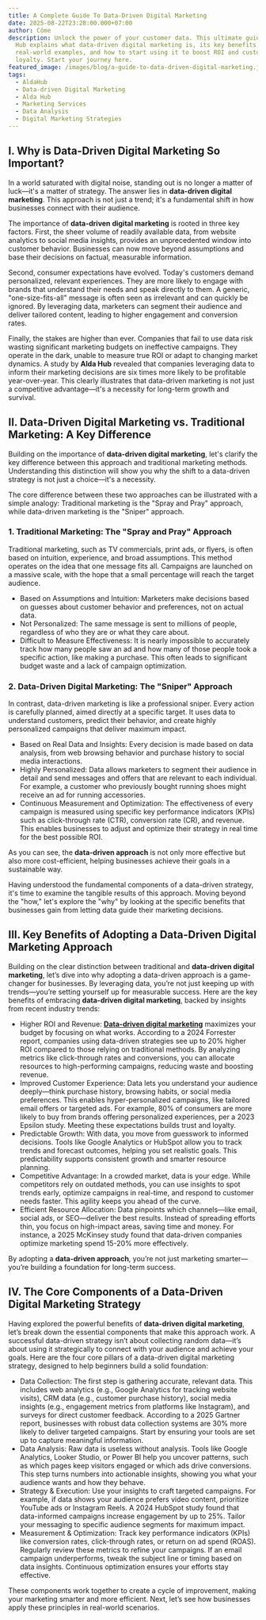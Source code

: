 ```yaml
---
title: A Complete Guide To Data-Driven Digital Marketing
date: 2025-08-22T23:28:00.000+07:00
author: Côme
description: Unlock the power of your customer data. This ultimate guide of Alda
  Hub explains what data-driven digital marketing is, its key benefits,
  real-world examples, and how to start using it to boost ROI and customer
  loyalty. Start your journey here.
featured_image: /images/blog/a-guide-to-data-driven-digital-marketing.jpg
tags:
  - AldaHub
  - Data-driven Digital Marketing
  - Alda Hub
  - Marketing Services
  - Data Analysis
  - Digital Marketing Strategies
---
```

## I. Why is Data-Driven Digital Marketing So Important?

In a world saturated with digital noise, standing out is no longer a matter of luck—it's a matter of strategy. The answer lies in **data-driven digital marketing**. This approach is not just a trend; it's a fundamental shift in how businesses connect with their audience.

The importance of **data-driven digital marketing** is rooted in three key factors. First, the sheer volume of readily available data, from website analytics to social media insights, provides an unprecedented window into customer behavior. Businesses can now move beyond assumptions and base their decisions on factual, measurable information.

Second, consumer expectations have evolved. Today's customers demand personalized, relevant experiences. They are more likely to engage with brands that understand their needs and speak directly to them. A generic, "one-size-fits-all" message is often seen as irrelevant and can quickly be ignored. By leveraging data, marketers can segment their audience and deliver tailored content, leading to higher engagement and conversion rates.

Finally, the stakes are higher than ever. Companies that fail to use data risk wasting significant marketing budgets on ineffective campaigns. They operate in the dark, unable to measure true ROI or adapt to changing market dynamics. A study by **Alda Hub** revealed that companies leveraging data to inform their marketing decisions are six times more likely to be profitable year-over-year. This clearly illustrates that data-driven marketing is not just a competitive advantage—it's a necessity for long-term growth and survival.

## II. Data-Driven Digital Marketing vs. Traditional Marketing: A Key Difference

Building on the importance of **data-driven digital marketing**, let's clarify the key difference between this approach and traditional marketing methods. Understanding this distinction will show you why the shift to a data-driven strategy is not just a choice—it's a necessity.

The core difference between these two approaches can be illustrated with a simple analogy: Traditional marketing is the "Spray and Pray" approach, while data-driven marketing is the "Sniper" approach.

### 1. Traditional Marketing: The "Spray and Pray" Approach

Traditional marketing, such as TV commercials, print ads, or flyers, is often based on intuition, experience, and broad assumptions. This method operates on the idea that one message fits all. Campaigns are launched on a massive scale, with the hope that a small percentage will reach the target audience.

* Based on Assumptions and Intuition: Marketers make decisions based on guesses about customer behavior and preferences, not on actual data.
* Not Personalized: The same message is sent to millions of people, regardless of who they are or what they care about.
* Difficult to Measure Effectiveness: It is nearly impossible to accurately track how many people saw an ad and how many of those people took a specific action, like making a purchase. This often leads to significant budget waste and a lack of campaign optimization.

### 2. Data-Driven Digital Marketing: The "Sniper" Approach

In contrast, data-driven marketing is like a professional sniper. Every action is carefully planned, aimed directly at a specific target. It uses data to understand customers, predict their behavior, and create highly personalized campaigns that deliver maximum impact.

* Based on Real Data and Insights: Every decision is made based on data analysis, from web browsing behavior and purchase history to social media interactions.
* Highly Personalized: Data allows marketers to segment their audience in detail and send messages and offers that are relevant to each individual. For example, a customer who previously bought running shoes might receive an ad for running accessories.
* Continuous Measurement and Optimization: The effectiveness of every campaign is measured using specific key performance indicators (KPIs) such as click-through rate (CTR), conversion rate (CR), and revenue. This enables businesses to adjust and optimize their strategy in real time for the best possible ROI.

As you can see, the **data-driven approach** is not only more effective but also more cost-efficient, helping businesses achieve their goals in a sustainable way.

Having understood the fundamental components of a data-driven strategy, it's time to examine the tangible results of this approach. Moving beyond the "how," let's explore the "why" by looking at the specific benefits that businesses gain from letting data guide their marketing decisions.

## III. Key Benefits of Adopting a Data-Driven Digital Marketing Approach

Building on the clear distinction between traditional and **data-driven digital marketing**, let’s dive into why adopting a data-driven approach is a game-changer for businesses. By leveraging data, you’re not just keeping up with trends—you’re setting yourself up for measurable success. Here are the key benefits of embracing **data-driven digital marketing**, backed by insights from recent industry trends:

* Higher ROI and Revenue: **[Data-driven digital marketing](https://datalchimie.blogspot.com/2025/06/complete-business-guide-about-data-driven-decisions.html)** maximizes your budget by focusing on what works. According to a 2024 Forrester report, companies using data-driven strategies see up to 20% higher ROI compared to those relying on traditional methods. By analyzing metrics like click-through rates and conversions, you can allocate resources to high-performing campaigns, reducing waste and boosting revenue.
* Improved Customer Experience: Data lets you understand your audience deeply—think purchase history, browsing habits, or social media preferences. This enables hyper-personalized campaigns, like tailored email offers or targeted ads. For example, 80% of consumers are more likely to buy from brands offering personalized experiences, per a 2023 Epsilon study. Meeting these expectations builds trust and loyalty.
* Predictable Growth: With data, you move from guesswork to informed decisions. Tools like Google Analytics or HubSpot allow you to track trends and forecast outcomes, helping you set realistic goals. This predictability supports consistent growth and smarter resource planning.
* Competitive Advantage: In a crowded market, data is your edge. While competitors rely on outdated methods, you can use insights to spot trends early, optimize campaigns in real-time, and respond to customer needs faster. This agility keeps you ahead of the curve.
* Efficient Resource Allocation: Data pinpoints which channels—like email, social ads, or SEO—deliver the best results. Instead of spreading efforts thin, you focus on high-impact areas, saving time and money. For instance, a 2025 McKinsey study found that data-driven companies optimize marketing spend 15-20% more effectively.

By adopting a **data-driven approach**, you’re not just marketing smarter—you’re building a foundation for long-term success.

## IV. The Core Components of a Data-Driven Digital Marketing Strategy

Having explored the powerful benefits of **data-driven digital marketing**, let’s break down the essential components that make this approach work. A successful data-driven strategy isn’t about collecting random data—it’s about using it strategically to connect with your audience and achieve your goals. Here are the four core pillars of a data-driven digital marketing strategy, designed to help beginners build a solid foundation:

* Data Collection: The first step is gathering accurate, relevant data. This includes web analytics (e.g., Google Analytics for tracking website visits), CRM data (e.g., customer purchase history), social media insights (e.g., engagement metrics from platforms like Instagram), and surveys for direct customer feedback. According to a 2025 Gartner report, businesses with robust data collection systems are 30% more likely to deliver targeted campaigns. Start by ensuring your tools are set up to capture meaningful information.
* Data Analysis: Raw data is useless without analysis. Tools like Google Analytics, Looker Studio, or Power BI help you uncover patterns, such as which pages keep visitors engaged or which ads drive conversions. This step turns numbers into actionable insights, showing you what your audience wants and how they behave.
* Strategy & Execution: Use your insights to craft targeted campaigns. For example, if data shows your audience prefers video content, prioritize YouTube ads or Instagram Reels. A 2024 HubSpot study found that data-informed campaigns increase engagement by up to 25%. Tailor your messaging to specific audience segments for maximum impact.
* Measurement & Optimization: Track key performance indicators (KPIs) like conversion rates, click-through rates, or return on ad spend (ROAS). Regularly review these metrics to refine your campaigns. If an email campaign underperforms, tweak the subject line or timing based on data insights. Continuous optimization ensures your efforts stay effective.

These components work together to create a cycle of improvement, making your marketing smarter and more efficient. Next, let’s see how businesses apply these principles in real-world scenarios.
